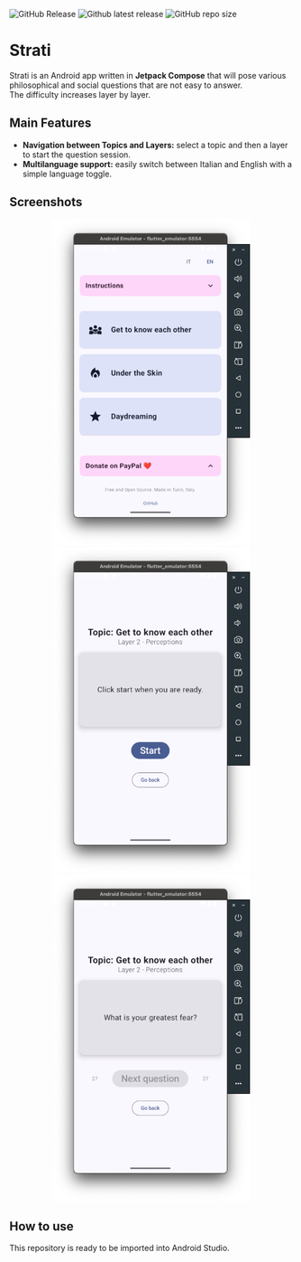 ![GitHub Release](https://img.shields.io/github/v/release/skippydream/Strati)
![Github latest release](https://img.shields.io/github/last-commit/skippydream/Strati)
![GitHub repo size](https://img.shields.io/github/repo-size/skippydream/Strati)

# Strati
  
Strati is an Android app written in **Jetpack Compose** that will pose various philosophical and social questions that are not easy to answer.  
The difficulty increases layer by layer.

## Main Features

- **Navigation between Topics and Layers:** select a topic and then a layer to start the question session.
- **Multilanguage support:** easily switch between Italian and English with a simple language toggle.

## Screenshots
<p align="center">
  <img src="https://github.com/skippydream/Strati/blob/main/Images/1.png?raw=true" width="350"/>
  <img src="https://github.com/skippydream/Strati/blob/main/Images/3.png?raw=true" width="350"/>
  <img src="https://github.com/skippydream/Strati/blob/main/Images/2.png?raw=true" width="350" />
</p>

## How to use

This repository is ready to be imported into Android Studio.

